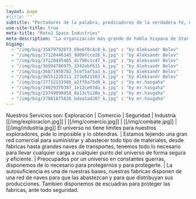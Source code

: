 ```yaml
---
layout: page
#title: ""
subtitle: "Portadores de la palabra, predicadores de la verdadera fé, en Roto2 creemos y por el luchamos"
use-site-title: true
meta-title: "Roto2 Space Industries"
meta-description: "La organización más grande de habla hispana de Star Citizen" 
bigimg:
  - "/img/big/35879792073_69e6f0c8c8_k.jpg" : "by Aleksandr Belov"
  - "/img/big/37120446345_9d09fcce26_k.jpg" : "by Aleksandr Belov"
  - "/img/big/37120445465_dc790c1c47_k.jpg" : "by Aleksandr Belov"
  - "/img/big/36994786975_3342ebf615_k.jpg" : "by Aleksandr Belov"
  - "/img/big/36871958782_5c6f5af5a3_k.jpg" : "by Aleksandr Belov"
  - "/img/big/36551235311_273e821563_k.jpg" : "by Aleksandr Belov"
  - "/img/big/37712131986_a2ff6a75d9_k.jpg" : "by mr.hasgaha"
  - "/img/big/24029370387_1e12ce03da_k.jpg" : "by mr.hasgaha"
  - "/img/big/23749998458_8a13c5128e_k.jpg" : "by mr.hasgaha"
  - "/img/big/37881875816_bdea1ad207_k.jpg" : "by mr.hasgaha"
---
```


Nuestros Servicios son:
Exploración | Comercio | Seguridad | Industria
[[/img/exploracion.jpg]]   | [[/img/comercio.jpg]]   | [[/img/combate.jpg]]  | [[/img/industria.jpg]]
El universo no tiene limites para nuestros exploradores, pide lo imposible y lo obtendras.    | Estamos tejiendo una gran red comercial para suministrar y abastecer todo tipo de materiales, desde fabricas hasta grandes naves de transportes, tenemos todo lo necesario para llevar cualquier carga a cualquier punto del universo de forma segura y eficiente.   | Preocupados por un universo en constantes guerras, disponemos de lo necesario para protegernos y para protegerte.   | La autosuficiencia es una de nuestras bases, nuestras fabricas disponen de una red de naves para que las abastezcan y para que distribuyan sus producciones. Tambien disponemos de escuadras para proteger las fabricas, ante todo seguridad.
